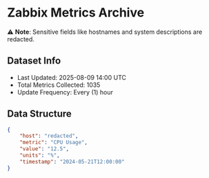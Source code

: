 # Zabbix Metrics Archive

⚠️ **Note**: Sensitive fields like hostnames and system descriptions are redacted.

## Dataset Info
- Last Updated: 2025-08-09 14:00 UTC
- Total Metrics Collected: 1035
- Update Frequency: Every (1) hour

## Data Structure
```json
{
    "host": "redacted",
    "metric": "CPU Usage",
    "value": "12.5",
    "units": "%",
    "timestamp": "2024-05-21T12:00:00"
}
```

